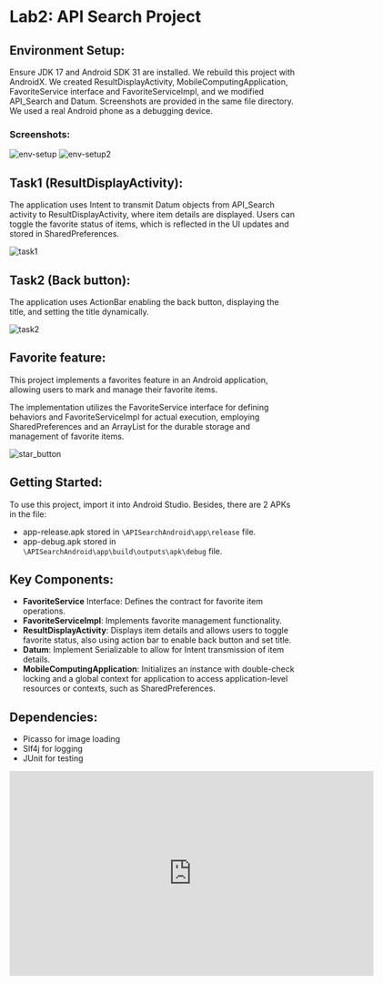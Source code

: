 # Lab2: API Search Project

## Environment Setup:
Ensure JDK 17 and Android SDK 31 are installed. We rebuild this project with AndroidX. We created ResultDisplayActivity, MobileComputingApplication, FavoriteService interface and FavoriteServiceImpl, and we modified API_Search and Datum. Screenshots are provided in the same file directory. We used a real Android phone as a debugging device.

### Screenshots:
![env-setup](./app/src/main/assets/env-setup.jpg)
![env-setup2](./app/src/main/assets/env-setup2.jpg)


## Task1 (ResultDisplayActivity):
The application uses Intent to transmit Datum objects from API_Search activity to ResultDisplayActivity, where item details
are displayed. Users can toggle the favorite status of items, which is reflected in the UI updates and stored in SharedPreferences.

![task1](./app/src/main/assets/task1.jpg)

## Task2 (Back button):
The application uses ActionBar enabling the back button, displaying the title, and setting the title dynamically.

![task2](./app/src/main/assets/task2.jpg)

## Favorite feature:
This project implements a favorites feature in an Android application, allowing users to mark and manage their favorite items.

The implementation utilizes the FavoriteService interface for defining behaviors and FavoriteServiceImpl for actual execution, employing SharedPreferences and an ArrayList for the durable storage and management of favorite items.

![star_button](./app/src/main/assets/star_feature.jpg)
## Getting Started:
To use this project, import it into Android Studio. Besides, there are 2 APKs in the file:
- app-release.apk stored in `\APISearchAndroid\app\release` file.
- app-debug.apk stored in `\APISearchAndroid\app\build\outputs\apk\debug` file.

## Key Components:
- **FavoriteService** Interface: Defines the contract for favorite item operations.
- **FavoriteServiceImpl**: Implements favorite management functionality.
- **ResultDisplayActivity**: Displays item details and allows users to toggle favorite status, also using action bar to enable back button and set title.
- **Datum**: Implement Serializable to allow for Intent transmission of item details.
- **MobileComputingApplication**: Initializes an instance with double-check locking and a global context for application to access application-level resources or contexts, such as SharedPreferences.

## Dependencies:
- Picasso for image loading
- Slf4j for logging
- JUnit for testing

<iframe src="https://bjtueducn-my.sharepoint.com/personal/17281207_bjtu_edu_cn/_layouts/15/embed.aspx?UniqueId=106053ae-9a8a-42a8-81db-680d653e45dc" width="640" height="360" frameborder="0" scrolling="no" allowfullscreen title="截屏2024-02-15 20.33.33.png"></iframe>
